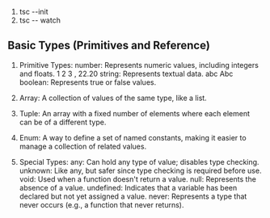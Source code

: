 1. tsc --init
2. tsc -- watch

## Basic Types (Primitives and Reference)

1. Primitive Types:
   number: Represents numeric values, including integers and floats. 1 2 3 , 22.20
   string: Represents textual data. abc Abc
   boolean: Represents true or false values. 

2. Array: A collection of values of the same type, like a list.

3. Tuple: An array with a fixed number of elements where each element can be of a different type.

4. Enum: A way to define a set of named constants, making it easier to manage a collection of related values.

5. Special Types:
   any: Can hold any type of value; disables type checking.
   unknown: Like any, but safer since type checking is required before use.
   void: Used when a function doesn't return a value.
   null: Represents the absence of a value.
   undefined: Indicates that a variable has been declared but not yet assigned a value.
   never: Represents a type that never occurs (e.g., a function that never returns).
